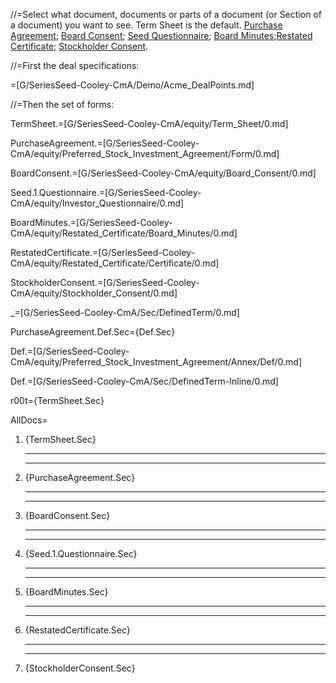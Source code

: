 
//=Select what document, documents or parts of a document (or Section of a document) you want to see. Term Sheet is the default. <a href="i.php?v=d&f=G/SeriesSeed-Cooley-CmA/Demo/Acme_Equity_ClosingBinder.md&key=PurchaseAgreement.Sec">Purchase Agreement</a>; <a href="i.php?v=d&f=G/SeriesSeed-Cooley-CmA/Demo/Acme_Equity_ClosingBinder.md&key=BoardConsent.Sec">Board Consent</a>; <a href="i.php?v=d&f=G/SeriesSeed-Cooley-CmA/Demo/Acme_Equity_ClosingBinder.md&key=Seed.1.Questionnaire.Sec">Seed Questionnaire</a>; <a href="i.php?v=d&f=G/SeriesSeed-Cooley-CmA/Demo/Acme_Equity_ClosingBinder.md&key=BoardMinutes.Sec">Board Minutes</a>;<a href="i.php?v=d&f=G/SeriesSeed-Cooley-CmA/Demo/Acme_Equity_ClosingBinder.md&key=RestatedCertificate.Sec">Restated Certificate</a>; <a href="i.php?v=d&f=G/SeriesSeed-Cooley-CmA/Demo/Acme_Equity_ClosingBinder.md&key=StockholderConsent.Sec">Stockholder Consent</a>.

//=First the deal specifications:
 
=[G/SeriesSeed-Cooley-CmA/Demo/Acme_DealPoints.md]

//=Then the set of forms:

TermSheet.=[G/SeriesSeed-Cooley-CmA/equity/Term_Sheet/0.md]

PurchaseAgreement.=[G/SeriesSeed-Cooley-CmA/equity/Preferred_Stock_Investment_Agreement/Form/0.md]

BoardConsent.=[G/SeriesSeed-Cooley-CmA/equity/Board_Consent/0.md]

Seed.1.Questionnaire.=[G/SeriesSeed-Cooley-CmA/equity/Investor_Questionnaire/0.md]

BoardMinutes.=[G/SeriesSeed-Cooley-CmA/equity/Restated_Certificate/Board_Minutes/0.md]

RestatedCertificate.=[G/SeriesSeed-Cooley-CmA/equity/Restated_Certificate/Certificate/0.md]

StockholderConsent.=[G/SeriesSeed-Cooley-CmA/equity/Stockholder_Consent/0.md]

_=[G/SeriesSeed-Cooley-CmA/Sec/DefinedTerm/0.md]

PurchaseAgreement.Def.Sec={Def.Sec}

Def.=[G/SeriesSeed-Cooley-CmA/equity/Preferred_Stock_Investment_Agreement/Annex/Def/0.md]

Def.=[G/SeriesSeed-Cooley-CmA/Sec/DefinedTerm-Inline/0.md]  


r00t={TermSheet.Sec}  

AllDocs=<ol><li>{TermSheet.Sec}<hr><hr><li>{PurchaseAgreement.Sec}<hr><hr><li>{BoardConsent.Sec}<hr><hr><li>{Seed.1.Questionnaire.Sec}<hr><hr><li>{BoardMinutes.Sec}<hr><hr><li>{RestatedCertificate.Sec}<hr><hr><li>{StockholderConsent.Sec}</ol>

